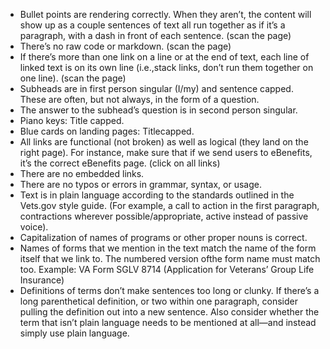 -  Bullet points are rendering correctly. When they aren’t, the content will show up as a couple sentences of text all run together as if it’s a paragraph, with a dash in front of each sentence. (scan the page)
-  There’s no raw code or markdown. (scan the page)
-  If there’s more than one link on a line or at the end of text, each line of linked text is on its own line (i.e.,stack links, don’t run them together on one line). (scan the page)
-  Subheads are in first person singular (I/my) and sentence capped. These are often, but not always, in the form of a question.
-  The answer to the subhead’s question is in second person singular.
-  Piano keys: Title capped.
-  Blue cards on landing pages: Titlecapped.
-  All links are functional (not broken) as well as logical (they land on the right page). For instance, make sure that if we send users to eBenefits, it’s the correct eBenefits page. (click on all links)
-  There are no embedded links.
-  There are no typos or errors in grammar, syntax, or usage.
-  Text is in plain language according to the standards outlined in the Vets.gov style guide. (For example, a call to action in the first paragraph, contractions wherever possible/appropriate, active instead of passive voice).
-  Capitalization of names of programs or other proper nouns is correct.
-  Names of forms that we mention in the text match the name of the form itself that we link to. The numbered version ofthe form name must match too. Example: VA Form SGLV 8714 (Application for Veterans’ Group Life Insurance)
-  Definitions of terms don’t make sentences too long or clunky. If there’s a long parenthetical definition, or two within one paragraph, consider pulling the definition out into a new sentence. Also consider whether the term that isn’t plain language needs to be mentioned at all—and instead simply use plain language.
